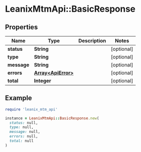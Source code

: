 # LeanixMtmApi::BasicResponse

## Properties

| Name | Type | Description | Notes |
| ---- | ---- | ----------- | ----- |
| **status** | **String** |  | [optional] |
| **type** | **String** |  | [optional] |
| **message** | **String** |  | [optional] |
| **errors** | [**Array&lt;ApiError&gt;**](ApiError.md) |  | [optional] |
| **total** | **Integer** |  | [optional] |

## Example

```ruby
require 'leanix_mtm_api'

instance = LeanixMtmApi::BasicResponse.new(
  status: null,
  type: null,
  message: null,
  errors: null,
  total: null
)
```

